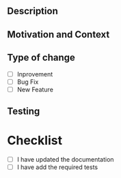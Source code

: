 <!-- Provide the general summary in the title above -->

## Description
<!-- Describe the change -->

## Motivation and Context
<!-- What is the motivation or context for this change -->

## Type of change
- [ ] Inprovement
- [ ] Bug Fix
- [ ] New Feature

## Testing
<!-- Provide the link or evidence of testing -->

# Checklist
- [ ] I have updated the documentation
- [ ] I have add the required tests